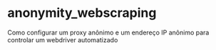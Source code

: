 # anonymity_webscraping
Como configurar um proxy anônimo e um endereço IP anônimo para controlar um webdriver automatizado

